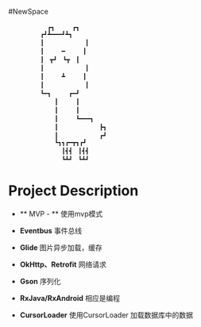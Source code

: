 #NewSpace


               ┏┓　　　┏┓
             ┏┛┻━━━┛┻┓
             ┃　　　　　　　┃
             ┃　　　━　　　┃
             ┃　┳┛　┗┳　┃
             ┃　　　　　　　┃
             ┃　　　┻　　　┃
             ┃　　　　　　　┃
             ┗━┓　　　┏━┛
                 ┃　　　┃　　　　　　　　　　　
                 ┃　　　┃
                 ┃　　　┗━━━┓
                 ┃　　　　　　　┣┓
                 ┃　　　　　　　┏┛
                 ┗┓┓┏━┳┓┏┛
                   ┃┫┫　┃┫┫
                   ┗┻┛　┗┻┛
				   
# Project Description


* ** MVP - **
使用mvp模式

* **Eventbus**
事件总线

* **Glide**
图片异步加载，缓存

* **OkHttp、Retrofit**
网络请求

* **Gson**
序列化

* **RxJava/RxAndroid**
相应是编程

* **CursorLoader**
使用CursorLoader 加载数据库中的数据		   